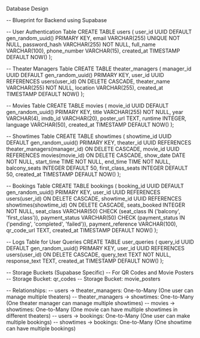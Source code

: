 Database Design

-- Blueprint for Backend using Supabase

-- User Authentication Table
CREATE TABLE users (
    user_id UUID DEFAULT gen_random_uuid() PRIMARY KEY,
    email VARCHAR(255) UNIQUE NOT NULL,
    password_hash VARCHAR(255) NOT NULL,
    full_name VARCHAR(100),
    phone_number VARCHAR(15),
    created_at TIMESTAMP DEFAULT NOW()
);

-- Theater Managers Table
CREATE TABLE theater_managers (
    manager_id UUID DEFAULT gen_random_uuid() PRIMARY KEY,
    user_id UUID REFERENCES users(user_id) ON DELETE CASCADE,
    theater_name VARCHAR(255) NOT NULL,
    location VARCHAR(255),
    created_at TIMESTAMP DEFAULT NOW()
);

-- Movies Table
CREATE TABLE movies (
    movie_id UUID DEFAULT gen_random_uuid() PRIMARY KEY,
    title VARCHAR(255) NOT NULL,
    year VARCHAR(4),
    imdb_id VARCHAR(20),
    poster_url TEXT,
    runtime INTEGER,
    language VARCHAR(50),
    created_at TIMESTAMP DEFAULT NOW()
);

-- Showtimes Table
CREATE TABLE showtimes (
    showtime_id UUID DEFAULT gen_random_uuid() PRIMARY KEY,
    theater_id UUID REFERENCES theater_managers(manager_id) ON DELETE CASCADE,
    movie_id UUID REFERENCES movies(movie_id) ON DELETE CASCADE,
    show_date DATE NOT NULL,
    start_time TIME NOT NULL,
    end_time TIME NOT NULL,
    balcony_seats INTEGER DEFAULT 50,
    first_class_seats INTEGER DEFAULT 50,
    created_at TIMESTAMP DEFAULT NOW()
);

-- Bookings Table
CREATE TABLE bookings (
    booking_id UUID DEFAULT gen_random_uuid() PRIMARY KEY,
    user_id UUID REFERENCES users(user_id) ON DELETE CASCADE,
    showtime_id UUID REFERENCES showtimes(showtime_id) ON DELETE CASCADE,
    seats_booked INTEGER NOT NULL,
    seat_class VARCHAR(50) CHECK (seat_class IN ('balcony', 'first_class')),
    payment_status VARCHAR(50) CHECK (payment_status IN ('pending', 'completed', 'failed')),
    payment_reference VARCHAR(100),
    qr_code_url TEXT,
    created_at TIMESTAMP DEFAULT NOW()
);

-- Logs Table for User Queries
CREATE TABLE user_queries (
    query_id UUID DEFAULT gen_random_uuid() PRIMARY KEY,
    user_id UUID REFERENCES users(user_id) ON DELETE CASCADE,
    query_text TEXT NOT NULL,
    response_text TEXT,
    created_at TIMESTAMP DEFAULT NOW()
);

-- Storage Buckets (Supabase Specific)
-- For QR Codes and Movie Posters
-- Storage Bucket: qr_codes
-- Storage Bucket: movie_posters

-- Relationships:
-- users -> theater_managers: One-to-Many (One user can manage multiple theaters)
-- theater_managers -> showtimes: One-to-Many (One theater manager can manage multiple showtimes)
-- movies -> showtimes: One-to-Many (One movie can have multiple showtimes in different theaters)
-- users -> bookings: One-to-Many (One user can make multiple bookings)
-- showtimes -> bookings: One-to-Many (One showtime can have multiple bookings)
